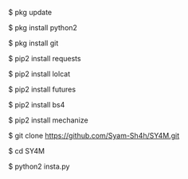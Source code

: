 $ pkg update

$ pkg install python2

$ pkg install git

$ pip2 install requests

$ pip2 install lolcat

$ pip2 install futures

$ pip2 install bs4

$ pip2 install mechanize

$ git clone https://github.com/Syam-Sh4h/SY4M.git

$ cd SY4M

$ python2 insta.py
